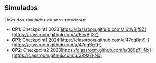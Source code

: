 ## Simulados

Links dos simulados de anos anteriores:


- **CP1**: Checkpoint1 2023[https://classroom.github.com/a/6twBjf8Z](https://classroom.github.com/a/6twBjf8Z)
- **CP1**: Checkpoint1 2024[https://classroom.github.com/a/47ogBm9-](https://classroom.github.com/a/47ogBm9-)
- **CP2**: Checkpoint2 2023[https://classroom.github.com/a/389z7HNx](https://classroom.github.com/a/389z7HNx)